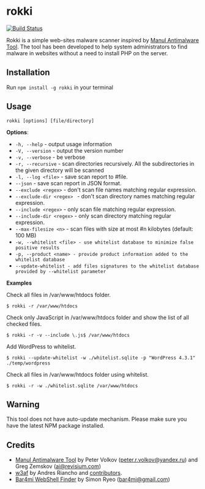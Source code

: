 # rokki

[![Build Status](https://travis-ci.org/ilich/rokki.svg?branch=master)](https://travis-ci.org/ilich/rokki)

Rokki is a simple web-sites malware scanner inspired by [Manul Antimalware Tool](https://github.com/antimalware/manul/). The tool has been developed to help system administrators to find malware in websites without a need to install PHP on the server.

## Installation

Run `npm install -g rokki` in your terminal

## Usage

`rokki [options] [file/directory]`

**Options**:

* `-h, --help` - output usage information
* `-V, --version` - output the version number
* `-v, --verbose` - be verbose
* `-r, --recursive` - scan directories recursively. All the subdirectories in the given directory will be scanned
* `-l, --log <file>` - save scan report to #file.
* `--json` - save scan report in JSON format.
* `--exclude <regex>` - don't scan file names matching regular expression.
* `--exclude-dir <regex> ` - don't scan directory names matching regular expression.
* `--include <regex>` - only scan file matching regular expression.
* `--include-dir <regex>` - only scan directory matching regular expression.
* `--max-filesize <n>` - scan files with size at most #n kilobytes (default: 100 MB)
* `-w, --whitelist <file> - use whitelist database to minimize false positive results`
* `-p, --product <name> - provide product information added to the whitelist database`
* `--update-whitelist - add files signatures to the whitelist database provided by --whitelist parameter`

**Examples**

Check all files in /var/www/htdocs folder.

`$ rokki -r /var/www/htdocs`

Check only JavaScript in /var/www/htdocs folder and show the list of all checked files.

`$ rokki -r -v --include \.js$ /var/www/htdocs`

Add WordPress to whitelist.

`$ rokki --update-whitelist -w ./whitelist.sqlite -p "WordPress 4.3.1" ./temp/wordpress`

Check all files in /var/www/htdocs folder using whitelist.

`$ rokki -r -w ./whitelist.sqlite /var/www/htdocs`

## Warning

This tool does not have auto-update mechanism. Please make sure you have the latest NPM package installed.

## Credits

* [Manul Antimalware Tool](https://github.com/antimalware/manul/) by Peter Volkov (peter.r.volkov@yandex.ru) and Greg Zemskov (ai@revisium.com)
* [w3af](http://w3af.org/) by Andres Riancho and [contributors](https://github.com/andresriancho/w3af/blob/master/doc/CONTRIBUTORS).
* [Bar4mi WebShell Finder](https://code.google.com/p/bwsfinder/) by Simon Ryeo (bar4mi@gmail.com)  